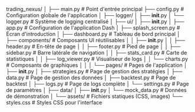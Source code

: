 trading_nexus/
│
├── main.py                      # Point d'entrée principal
├── config.py                    # Configuration globale de l'application
│
├── logger/
│   ├── __init__.py
│   └── logger.py                # Système de logging centralisé
│
├── ui/
│   ├── __init__.py
│   ├── app.py                   # Configuration de l'application Dash
│   ├── splash_screen.py         # Écran d'introduction
│   ├── dashboard.py             # Tableau de bord principal
│   ├── components/              # Composants UI réutilisables
│   │   ├── __init__.py
│   │   ├── header.py            # En-tête de page
│   │   ├── footer.py            # Pied de page
│   │   ├── sidebar.py           # Barre latérale de navigation
│   │   ├── stats_card.py        # Carte de statistiques
│   │   ├── log_viewer.py        # Visualiseur de logs
│   │   └── charts.py            # Composants de graphiques
│   │
│   └── pages/                   # Pages de l'application
│       ├── __init__.py
│       ├── strategies.py        # Page de gestion des stratégies
│       ├── data.py              # Page de gestion des données
│       ├── backtest.py          # Page de backtest
│       ├── logs.py              # Page de logs complète
│       └── settings.py          # Page de paramètres
│
├── data/
│   ├── __init__.py
│   └── mock_data.py             # Données de démonstration
│
└── assets/                      # Fichiers statiques (CSS, images)
    └── styles.css               # Styles CSS pour l'interface